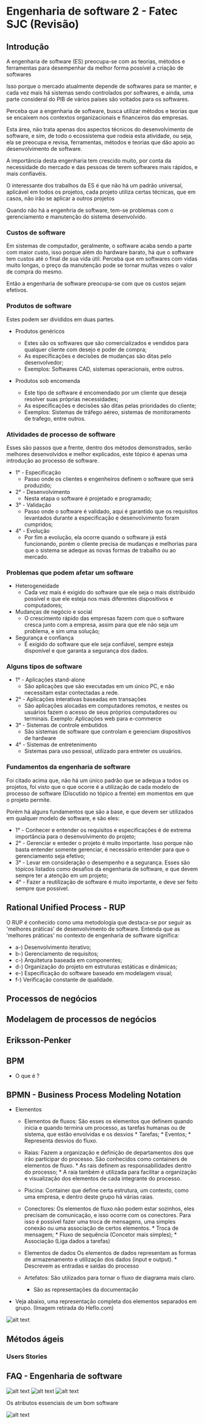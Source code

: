 # Engenharia de software 2 - Fatec SJC (Revisão)

## Introdução

A engenharia de software (ES) preocupa-se com as teorias, métodos e ferramentas para desempenhar da melhor forma possível a criação de softwares

Isso porque o mercado atualmente depende de softwares para se manter, e cada vez mais há sistemas sendo controlados por softwares, e ainda, uma parte consideral do PIB de vários países são voltados para os softwares.

Perceba que a engenharia de software, busca utilizar métodos e teorias que se encaixem nos contextos organizacionais e financeiros das empresas.

Esta área, não trata apenas dos aspectos técnicos do desenvolvimento de software, e sim, de todo o ecossistema que rodeia esta atividade, ou seja, ela se preocupa e revisa, ferramentas, métodos e teorias que dão apoio ao desenvolvimento de software.

A importância desta engenharia tem crescido muito, por conta da necessidade do mercado e das pessoas de terem softwares mais rápidos, e mais confiavéis.

O interessante dos trabalhos da ES é que não há um padrão universal, aplicável em todos os projetos, cada projeto utiliza certas técnicas, que em casos, não irão se aplicar a outros projetos

Quando não há a engenhria de software, tem-se problemas com o gerenciamento e manutenção do sistema desenvolvido.

### Custos de software

Em sistemas de computador, geralmente, o software acaba sendo a parte com maior custo, isso porque além do hardware barato, há que o software tem custos até o final de sua vida útil. Perceba que em softwares com vidas muito longas, o preço da manutenção pode se tornar muitas vezes o valor de compra do mesmo.

Então a engenharia de software preocupa-se com que os custos sejam efetivos.

### Produtos de software

Estes podem ser divididos em duas partes.

* Produtos genéricos
    * Estes são os softwares que são comercializados e vendidos para qualquer cliente com desejo e poder de compra;
    * As específicações e decisões de mudanças são ditas pelo desenvolvedor;
    * Exemplos: Softwares CAD, sistemas operacionais, entre outros.

* Produtos sob encomenda 
    * Este tipo de software é encomendado por um cliente que deseja resolver suas próprias necessidades;
    * As específicações e decisões são ditas pelas prioridades do cliente;
    * Exemplos: Sistemas de tráfego aéreo, sistemas de monitoramento de trafego, entre outros.

### Atividades de processo de software

Esses são passos que a frente, dentro dos métodos demonstrados, serão melhores desenvolvidos e melhor explicados, este tópico é apenas uma introdução ao processo de software.

* 1° - Especificação
    * Passo onde os clientes e engenheiros definem o software que será produzido;
* 2° - Desenvolvimento
    * Nesta etapa o software é projetado e programado;
* 3° - Validação
    * Passo onde o software é validado, aqui é garantido que os requisitos levantados durante a especificação e desenvolvimento foram cumpridos;
* 4° - Evolução
    * Por fim a evolução, ela ocorre quando o software já está funcionando, porém o cliente precisa de mudanças e melhorias para que o sistema se adeque as novas formas de trabalho ou ao mercado.

### Problemas que podem afetar um software

* Heterogeneidade
    * Cada vez mais é exigido do software que ele seja o mais distribuido possível e que ele esteja nos mais diferentes dispositivos e computadores;
* Mudanças de negócio e social
    * O crescimento rápido das empresas fazem com que o software cresca junto com a empresa, assim para que ele não seja um problema, e sim uma solução;
* Segurança e confiança
    * É exigido do software que ele seja confiável, sempre esteja disponível e que garanta a segurança dos dados.

### Alguns tipos de software

* 1° - Aplicações stand-alone
    * São aplicações que são executadas em um único PC, e não necessitam estar contectadas a rede.
* 2° - Aplicações interativas baseadas em transações
    * São aplicações alocadas em computadores remotos, e nestes os usuários fazem o acesso de seus próprios computadores ou terminais. Exemplo: Aplicações web para e-commerce
* 3° - Sistemas de controle embutidos
    * São sistemas de software que controlam e gerenciam dispositivos de hardware
* 4° - Sistemas de entretenimento
    * Sistemas para uso pessoal, utilizado para entreter os usuários.

### Fundamentos da engenharia de software

Foi citado acima que, não há um único padrão que se adequa a todos os projetos, foi visto que o que ocorre é a utilização de cada modelo de processo de software (Discutido no tópico a frente) em momentos em que o projeto permite.

Porém há alguns fundamentos que são a base, e que devem ser utilizados em qualquer modelo de software, e são eles:

* 1° - Conhecer e entender os requisitos e especificações é de extrema importância para o desenvolvimento do projeto;
* 2° - Gerenciar e enteder o projeto é muito importante. Isso porque não basta entender somente gerenciar, é necessário entender para que o gerenciamento seja efetivo;
* 3° - Levar em consideração o desempenho e a segurança. Esses são tópicos listados como desafios da engenharia de software, e que devem sempre ter a atenção em um projeto;
* 4° - Fazer a reutilização de software é muito importante, e deve ser feito sempre que possível.

## Rational Unified Process - RUP

O RUP é conhecido como uma metodologia que destaca-se por seguir as 'melhores práticas' de desenvolvimento de software. Entenda que as 'melhores práticas' no contexto de engenharia de software significa:

* a-) Desenvolvimento iterativo;
* b-) Gerenciamento de requisitos; 
* c-) Arquitetura baseada em componentes;
* d-) Organização do projeto em estruturas estáticas e dinâmicas;
* e-) Especificação do software baseado em modelagem visual;
* f-) Verificação constante de qualidade.


## Processos de negócios

## Modelagem de processos de negócios

## Eriksson-Penker

## BPM

* O que é ?

## BPMN - Business Process Modeling Notation

<!-- Explicar o que é -->

* Elementos

    * Elementos de fluxos:
        São esses os elementos que definem quando inicia e quando termina um processo, as tarefas humanas ou de sistema, que estão envolvidas e os desvios
            * Tarefas;
            * Eventos;
            * Representa desvios do fluxo.

    * Raias:
        Fazem a organização e definição de departamentos dos que irão participar do processo. São conhecidos como containers de elementos de fluxo.
            * As rais definem as responsabilidades dentro do processo;
            * A raia também é utilizada para facilitar a organização e visualização dos elementos de cada integrante do processo.

    * Piscina:
        Container que define certa estrutura, um contexto, como uma empresa, e dentro deste grupo há várias raias.
        
    * Conectores:
        Os elementos de fluxo não podem estar sozinhos, eles precisam de comunicação, e isso ocorre com os conectores. Para isso é possível fazer uma troca de mensagens, uma simples conexão ou uma associação de certos elementos.
            * Troca de mensagem;
            * Fluxo de sequência (Concetor mais simples);
            * Associação (Liga dados a tarefas)

    * Elementos de dados
        Os elementos de dados representam as formas de armazenamento e utilização dos dados (input e output).
            * Descrevem as entradas e saidas do processo
    
    * Artefatos:
        São utilizados para tornar o fluxo de diagrama mais claro.
        * São as representações da documentação

* Veja abaixo, uma representação completa dos elementos separados em grupo. (Imagem retirada do Heflo.com)


![alt text](elementos_bpmn.png "Elementos BPMN")

## Métodos ágeis


### Users Stories


## FAQ - Engenharia de software

![alt text](head.png "HEAD FAQ")
![alt text](faq_1.png "FAQ")
![alt text](faq_2.png "FAQ")

Os atributos essenciais de um bom software

![alt text](faq_3.png "FAQ PRODUTES")
